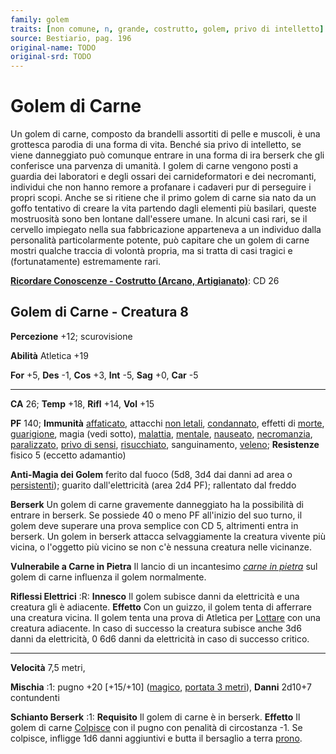 ```yaml
---
family: golem
traits: [non comune, n, grande, costrutto, golem, privo di intelletto]
source: Bestiario, pag. 196
original-name: TODO
original-srd: TODO
---
```


# Golem di Carne

Un golem di carne, composto da brandelli assortiti di pelle e muscoli, è una
grottesca parodia di una forma di vita. Benché sia privo di intelletto, se viene
danneggiato può comunque entrare in una forma di ira berserk che gli conferisce
una parvenza di umanità. I golem di carne vengono posti a guardia dei laboratori
e degli ossari dei carnideformatori e dei necromanti, individui che non hanno
remore a profanare i cadaveri pur di perseguire i propri scopi. Anche se si
ritiene che il primo golem di carne sia nato da un goffo tentativo di creare la
vita partendo dagli elementi più basilari, queste mostruosità sono ben lontane
dall'essere umane. In alcuni casi rari, se il cervello impiegato nella sua
fabbricazione apparteneva a un individuo dalla personalità particolarmente
potente, può capitare che un golem di carne mostri qualche traccia di volontà
propria, ma si tratta di casi tragici e (fortunatamente) estremamente rari.

**[Ricordare Conoscenze - Costrutto (Arcano, Artigianato)](/azioni/abilita/ricordare-conoscenze)**:
CD 26

## Golem di Carne - Creatura 8

**Percezione** +12; scurovisione

**Abilità** Atletica +19

**For** +5, **Des** -1, **Cos** +3, **Int** -5, **Sag** +0, **Car** -5

---

**CA** 26; **Temp** +18, **Rifl** +14, **Vol** +15

**PF** 140; **Immunità** [affaticato](/condizioni/affaticato), attacchi
[non letali](/tratti/non-letale), [condannato](/condizioni/condannato), effetti
di [morte](/tratti/morte), [guarigione](/tratti/guarigione), magia (vedi sotto),
[malattia](/tratti/malattia), [mentale](/tratti/mentale),
[nauseato](/condizioni/nauseato), [necromanzia](/tratti/necromanzia),
[paralizzato](/condizioni/paralizzato),
[privo di sensi](/condizioni/privo-di-sensi),
[risucchiato](/condizioni/risucchiato), sanguinamento, [veleno](/tratti/veleno);
**Resistenze** fisico 5 (eccetto adamantio)

**Anti-Magia dei Golem** ferito dal fuoco (5d8, 3d4 dai danni ad area o
[persistenti](/condizioni/danno-persistente)); guarito dall'elettricità (area
2d4 PF); rallentato dal freddo

**Berserk** Un golem di carne gravemente danneggiato ha la possibilità di
entrare in berserk. Se possiede 40 o meno PF all'inizio del suo turno, il golem
deve superare una prova semplice con CD 5, altrimenti entra in berserk. Un golem
in berserk attacca selvaggiamente la creatura vivente più vicina, o l'oggetto
più vicino se non c'è nessuna creatura nelle vicinanze.

**Vulnerabile a Carne in Pietra** Il lancio di un incantesimo
_[carne in pietra](/incantesimi/carne-in-pietra)_ sul golem di carne influenza
il golem normalmente.

**Riflessi Elettrici** :R: **Innesco** Il golem subisce danni da elettricità e
una creatura gli è adiacente. **Effetto** Con un guizzo, il golem tenta di
afferrare una creatura vicina. Il golem tenta una prova di Atletica per
[Lottare](/azioni/lottare) con una creatura adiacente. ln caso di successo la
creatura subisce anche 3d6 danni da elettricità, 0 6d6 danni da elettricità in
caso di successo critico.

---

**Velocità** 7,5 metri,

**Mischia** :1: pugno +20 \[+15/+10] ([magico](/tratti/magico),
[portata 3 metri](/tratti/portata)), **Danni** 2d10+7 contundenti

**Schianto Berserk** :1: **Requisito** Il golem di carne è in berserk.
**Effetto** Il golem di carne [Colpisce](/azioni/colpire) con il pugno con
penalità di circostanza -1. Se colpisce, infligge 1d6 danni aggiuntivi e butta
il bersaglio a terra [prono](/condizioni/prono).
